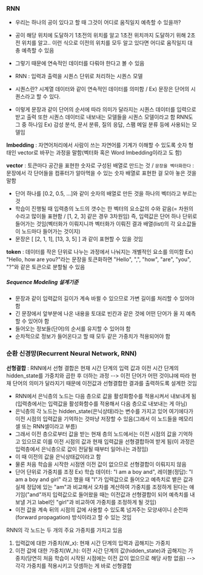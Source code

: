 ### RNN
- 우리는 하나의 공이 있다고 할 때 그것이 어디로 움직일지 예측할 수 있을까?
- 공이 해당 위치에 도달하기 1초전의 위치를 알고 1초전 위치까지 도달하기 위해 2초전 위치를 알고..
이런 식으로 이전의 위치를 모두 알고 있다면 어디로 움직일지 대충 예측할 수 있음
- 그렇기 때문에 연속적인 데이터를 다뤄야 한다고 볼 수 있음


- RNN : 입력과 출력을 시퀀스 단위로 처리하는 시퀀스 모델
- 시퀀스란? 시계열 데이터와 같이 연속적인 데이터를 의미함 / Ex)  문장은 단어의 시퀀스라고 할 수 있다. 
- 이렇게 문장과 같이 단어의 순서에 따라 의미가 달라지는 시퀀스 데이터를 입력으로 받고 출력 또한 시퀀스 데이터로 내보내는 모델들을 시퀀스 모델이라고 함 RNN도 그 중 하나임
Ex) 감성 분석, 문서 분류, 질의 응답, 스팸 메일 분류 등에 사용되는 모델임

**Imbedding** : 자연어처리에서 사람이 쓰는 자연어를 기계가 이해할 수 있도록 숫자 형태인 vector로 바꾸는 과정을 말함(벡터화 혹은 Word Imbedding이라고 도 함)

**vector** : 토큰마다 공간을 표현한 숫자로 구성된 배열로 만드는 것 /  `문장을 벡터화한다` : 문장에서 각 단어들을 컴퓨터가 알아먹을 수 있는 숫자 배열로 표현한 걸 모아 놓은 것을 말함
- 단어 하나를 [0.2, 0.5, ...]와 같이 숫자의 배열로 만든 것을 하나의 벡터라고 부르는 것
- 학습이 진행될 때 입력층의 노드의 갯수는 한 벡터의 요소값의 수와 같음(= 차원의 수라고 많이들 표현함 / [1, 2, 3] 같은 경우 3차원임) 즉, 입력값은 단어 하나 단위로 들어가는 것임(벡터화가 이뤄지니까 벡터화가 이뤄진 결과 배열(list)의 각 요소값들이 노드마다 들어가는 것이지)
- 문장은 [ [2, 1, 1], [13, 3, 5] ]  과 같이 표현할 수 있을 것임


**token** : 데이터를 작은 단위로 나누는 과정에서 나눠지는 개별적인 요소를 의미함
Ex) "Hello, how are you?"라는 문장을 토큰화하면 "Hello", ",", "how", "are", "you", "?"와 같은 토큰으로 분할될 수 있음

##### Sequence Modeling 설계기준
- 문장과 같이 입력값의 길이가 계속 바뀔 수 있으므로 가변 길이를 처리할 수 있어야 함
- 긴 문장에서 앞부분에 나온 내용을 토대로 빈칸과 같은 것에 어떤 단어가 올 지 예측할 수 있어야 함
- 들어오는 정보들(단어)의 순서를 유지할 수 있어야 함
- 순차적으로 정보가 들어온다고 할 때 모두 같은 가중치가 적용되어야 함

### 순환 신경망(Recurrent Neural Network, RNN)

**선형결합** : RNN에서 선형 결합은 현재 시간 단계의 입력 값과 이전 시간 단계의 hidden_state를 가중치와 곱한 후 더하는 과정
--> 이전 단어가 어떤 것이냐에 따라 현재 단어의 의미가 달라지기 때문에 이전값과 선형결합한 결과를 출력하도록 설계한 것임

- RNN에서 은닉층의 노드는 다음 층으로 값을  활성화함수를 적용시켜서 내보내게 됨(입력층에서는 입력값을 활성화함수를 적용해서 다음 층으로 내보내는 게 아님)
- 은닉층의 각 노드는 hidden_state(은닉상태)라는 변수를 가지고 있어 여기에다가 이전 시점의 입력값을 기억하는 것마냥 저장할 수 있음(그래서 이 노드들을 메모리 셀 또는 RNN셀이라고 부름)
- 그래서 이전 층으로부터 값을 받는 현재 층의 노드에서는 이전 시점의 값을 기억하고 있으므로 이를 이전 시점의 값과 현재 입력값을 선형결합하여 받게 됨(이 과정은 입력층에서 은닉층으로 값이 전달될 때부터 일어나는 과정임)
- 이 때 이전의 값을 은닉상태값이라고 함
- 물론 처음 학습을 시작한 시점엔 이전 값이 없으므로 선형결합이 이뤄지지 않음
- 단어 단위로 가중치를 조정
Ex)
학습 데이터: "I am a boy and", 레이블(정답): "I am a boy and girl" 라고 했을 때 "I"가 입력값으로 들어오고 예측치로 뱉은 값과 실제 정답에 있는 "am"과 비교해서 오차를 계산하여 가중치를 조정하게 된다는 얘기임("and"까지 입력값으로 들어왔을 때는 이전값과 선형결합이 되어 예측치를 내보낼 거고 label인 "girl"과 비교하여 가중치를 조정하게 될 것임)
- 이전 값을 계속 뒤의 시점의 값에 사용할 수 있도록 넘겨주는 모양새이니 순전파(forward propagation) 방식이라고 할 수 있는 것임

RNN의 각 노드는 두 개의 주요 가중치를 가지고 있음
1. 입력값에 대한 가중치(W_x): 현재 시간 단계의 입력과 곱해지는 가중치
2. 이전 값에 대한 가중치(W_h): 이전 시간 단계의 값(hidden_state)과 곱해지는 가중치(당연히 처음 학습이 시작된 시점에는 이전 값이 없으므로 해당 사항 없음)
--> 각각 가중치를 적용시키고 덧셈하는 게 바로 선형결합

 